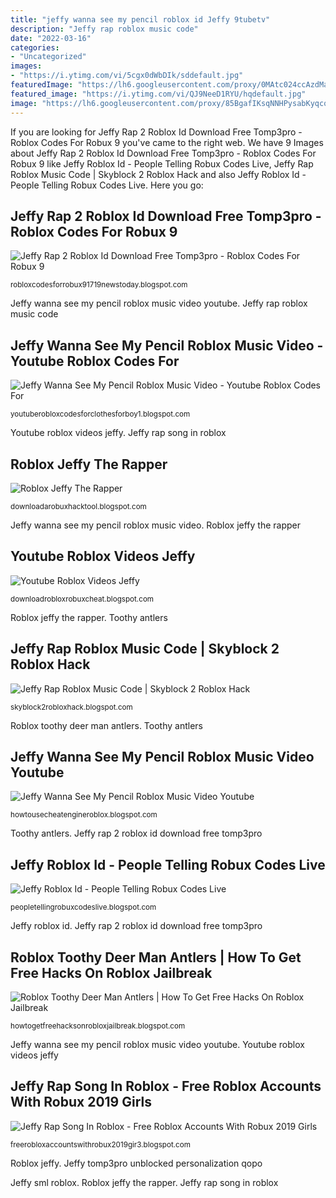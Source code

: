 ```yaml
---
title: "jeffy wanna see my pencil roblox id Jeffy 9tubetv"
description: "Jeffy rap roblox music code"
date: "2022-03-16"
categories:
- "Uncategorized"
images:
- "https://i.ytimg.com/vi/5cgx0dWbDIk/sddefault.jpg"
featuredImage: "https://lh6.googleusercontent.com/proxy/0MAtc024ccAzdMaPhy_RJRlzpw2Wg75660dl7WjIeZHV-BYiEzX9GzNG4gdlFwc-U3oNaId8G12KiTR9cfJPrtn4jDnonpo=s0-d"
featured_image: "https://i.ytimg.com/vi/QJ9NeeD1RYU/hqdefault.jpg"
image: "https://lh6.googleusercontent.com/proxy/85BgafIKsqNNHPysabKyqcqCnV1m4zNvVnQYj5ZW0tIrfGJGO_P4g5q4QJQjcPhrlP6--5Lwi_QgroUIYS96uJtVPOU=w1200-h630-n-k-no-nu"
---
```


If you are looking for Jeffy Rap 2 Roblox Id Download Free Tomp3pro - Roblox Codes For Robux 9 you've came to the right web. We have 9 Images about Jeffy Rap 2 Roblox Id Download Free Tomp3pro - Roblox Codes For Robux 9 like Jeffy Roblox Id - People Telling Robux Codes Live, Jeffy Rap Roblox Music Code | Skyblock 2 Roblox Hack and also Jeffy Roblox Id - People Telling Robux Codes Live. Here you go:

## Jeffy Rap 2 Roblox Id Download Free Tomp3pro - Roblox Codes For Robux 9

![Jeffy Rap 2 Roblox Id Download Free Tomp3pro - Roblox Codes For Robux 9](https://image.winudf.com/v2/image/Y29tLm9obXQud2FsbC5qZWZwdXBfc2NyZWVuXzJfc2tmMGV5OXg/screen-2.jpg?fakeurl=1&amp;type=.jpg "Roblox jeffy")

<small>robloxcodesforrobux91719newstoday.blogspot.com</small>

Jeffy wanna see my pencil roblox music video youtube. Jeffy rap roblox music code

## Jeffy Wanna See My Pencil Roblox Music Video - Youtube Roblox Codes For

![Jeffy Wanna See My Pencil Roblox Music Video - Youtube Roblox Codes For](https://www.musicnotes.com/images/productimages/large/mtd/MN0037228.gif "Jeffy 9tubetv")

<small>youtuberobloxcodesforclothesforboy1.blogspot.com</small>

Youtube roblox videos jeffy. Jeffy rap song in roblox

## Roblox Jeffy The Rapper

![Roblox Jeffy The Rapper](https://i.ytimg.com/vi/QJ9NeeD1RYU/hqdefault.jpg "Jeffy tomp3pro unblocked personalization qopo")

<small>downloadarobuxhacktool.blogspot.com</small>

Jeffy wanna see my pencil roblox music video. Roblox jeffy the rapper

## Youtube Roblox Videos Jeffy

![Youtube Roblox Videos Jeffy](https://i.pinimg.com/originals/e4/fa/20/e4fa20bbfe6be1a1bd91d1e0e3202110.jpg "Jeffy rap roblox music code")

<small>downloadrobloxrobuxcheat.blogspot.com</small>

Roblox jeffy the rapper. Toothy antlers

## Jeffy Rap Roblox Music Code | Skyblock 2 Roblox Hack

![Jeffy Rap Roblox Music Code | Skyblock 2 Roblox Hack](https://lh6.googleusercontent.com/proxy/85BgafIKsqNNHPysabKyqcqCnV1m4zNvVnQYj5ZW0tIrfGJGO_P4g5q4QJQjcPhrlP6--5Lwi_QgroUIYS96uJtVPOU=w1200-h630-n-k-no-nu "Jeffy rap 2 roblox id download free tomp3pro")

<small>skyblock2robloxhack.blogspot.com</small>

Roblox toothy deer man antlers. Toothy antlers

## Jeffy Wanna See My Pencil Roblox Music Video Youtube

![Jeffy Wanna See My Pencil Roblox Music Video Youtube](https://i.ytimg.com/vi/orOGS6pl3Q8/mqdefault.jpg "Jeffy wanna see my pencil roblox music video")

<small>howtousecheatengineroblox.blogspot.com</small>

Toothy antlers. Jeffy rap 2 roblox id download free tomp3pro

## Jeffy Roblox Id - People Telling Robux Codes Live

![Jeffy Roblox Id - People Telling Robux Codes Live](https://lh6.googleusercontent.com/proxy/0MAtc024ccAzdMaPhy_RJRlzpw2Wg75660dl7WjIeZHV-BYiEzX9GzNG4gdlFwc-U3oNaId8G12KiTR9cfJPrtn4jDnonpo=s0-d "Jeffy rap roblox music code")

<small>peopletellingrobuxcodeslive.blogspot.com</small>

Jeffy roblox id. Jeffy rap 2 roblox id download free tomp3pro

## Roblox Toothy Deer Man Antlers | How To Get Free Hacks On Roblox Jailbreak

![Roblox Toothy Deer Man Antlers | How To Get Free Hacks On Roblox Jailbreak](https://i.ytimg.com/vi/YLLZdmTP_xg/hqdefault.jpg "Jeffy 9tubetv")

<small>howtogetfreehacksonrobloxjailbreak.blogspot.com</small>

Jeffy wanna see my pencil roblox music video youtube. Youtube roblox videos jeffy

## Jeffy Rap Song In Roblox - Free Roblox Accounts With Robux 2019 Girls

![Jeffy Rap Song In Roblox - Free Roblox Accounts With Robux 2019 Girls](https://i.ytimg.com/vi/5cgx0dWbDIk/sddefault.jpg "Jeffy wanna see my pencil roblox music video")

<small>freerobloxaccountswithrobux2019gir3.blogspot.com</small>

Roblox jeffy. Jeffy tomp3pro unblocked personalization qopo

Jeffy sml roblox. Roblox jeffy the rapper. Jeffy rap song in roblox
